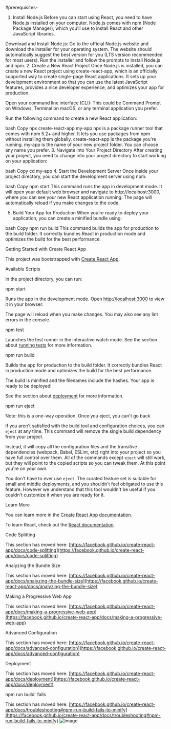 
#prerequisites-
1. Install Node.js
Before you can start using React, you need to have Node.js installed on your computer. Node.js comes with npm (Node Package Manager), which you'll use to install React and other JavaScript libraries.

Download and Install Node.js: Go to the official Node.js website and download the installer for your operating system. The website should automatically suggest the best version for you (LTS version recommended for most users). Run the installer and follow the prompts to install Node.js and npm.
2. Create a New React Project
Once Node.js is installed, you can create a new React project using create-react-app, which is an officially supported way to create single-page React applications. It sets up your development environment so that you can use the latest JavaScript features, provides a nice developer experience, and optimizes your app for production.

Open your command line interface (CLI): This could be Command Prompt on Windows, Terminal on macOS, or any terminal application you prefer.

Run the following command to create a new React application:

bash
Copy
npx create-react-app my-app
npx is a package runner tool that comes with npm 5.2+ and higher. It lets you use packages from npm without installing them globally.
create-react-app is the package you're running.
my-app is the name of your new project folder. You can choose any name you prefer.
3. Navigate into Your Project Directory
After creating your project, you need to change into your project directory to start working on your application:

bash
Copy
cd my-app
4. Start the Development Server
Once inside your project directory, you can start the development server using npm:

bash
Copy
npm start
This command runs the app in development mode. It will open your default web browser and navigate to http://localhost:3000, where you can see your new React application running. The page will automatically reload if you make changes to the code.

5. Build Your App for Production
When you’re ready to deploy your application, you can create a minified bundle using:

bash
Copy
npm run build
This command builds the app for production to the build folder. It correctly bundles React in production mode and optimizes the build for the best performance.

Getting Started with Create React App

This project was bootstrapped with [Create React App](https://github.com/facebook/create-react-app).

Available Scripts

In the project directory, you can run:

npm start

Runs the app in the development mode.
Open [http://localhost:3000](http://localhost:3000) to view it in your browser.

The page will reload when you make changes.
You may also see any lint errors in the console.

npm test

Launches the test runner in the interactive watch mode.
See the section about [running tests](https://facebook.github.io/create-react-app/docs/running-tests) for more information.

npm run build

Builds the app for production to the build folder.
It correctly bundles React in production mode and optimizes the build for the best performance.

The build is minified and the filenames include the hashes.
Your app is ready to be deployed!

See the section about [deployment](https://facebook.github.io/create-react-app/docs/deployment) for more information.

npm run eject

Note: this is a one-way operation. Once you eject, you can't go back

If you aren't satisfied with the build tool and configuration choices, you can `eject` at any time. This command will remove the single build dependency from your project.

Instead, it will copy all the configuration files and the transitive dependencies (webpack, Babel, ESLint, etc) right into your project so you have full control over them. All of the commands except `eject` will still work, but they will point to the copied scripts so you can tweak them. At this point you're on your own.

You don't have to ever use `eject`. The curated feature set is suitable for small and middle deployments, and you shouldn't feel obligated to use this feature. However we understand that this tool wouldn't be useful if you couldn't customize it when you are ready for it.

Learn More

You can learn more in the [Create React App documentation](https://facebook.github.io/create-react-app/docs/getting-started).

To learn React, check out the [React documentation](https://reactjs.org/).

Code Splitting

This section has moved here: [https://facebook.github.io/create-react-app/docs/code-splitting](https://facebook.github.io/create-react-app/docs/code-splitting)

Analyzing the Bundle Size

This section has moved here: [https://facebook.github.io/create-react-app/docs/analyzing-the-bundle-size](https://facebook.github.io/create-react-app/docs/analyzing-the-bundle-size)

Making a Progressive Web App

This section has moved here: [https://facebook.github.io/create-react-app/docs/making-a-progressive-web-app](https://facebook.github.io/create-react-app/docs/making-a-progressive-web-app)

Advanced Configuration

This section has moved here: [https://facebook.github.io/create-react-app/docs/advanced-configuration](https://facebook.github.io/create-react-app/docs/advanced-configuration)

Deployment

This section has moved here: [https://facebook.github.io/create-react-app/docs/deployment](https://facebook.github.io/create-react-app/docs/deployment)

 npm run build` fails

This section has moved here: [https://facebook.github.io/create-react-app/docs/troubleshooting#npm-run-build-fails-to-minify](https://facebook.github.io/create-react-app/docs/troubleshooting#npm-run-build-fails-to-minify)
![image](https://github.com/user-attachments/assets/c7d26bcd-5a28-492b-99ea-e74a89e655ab)
